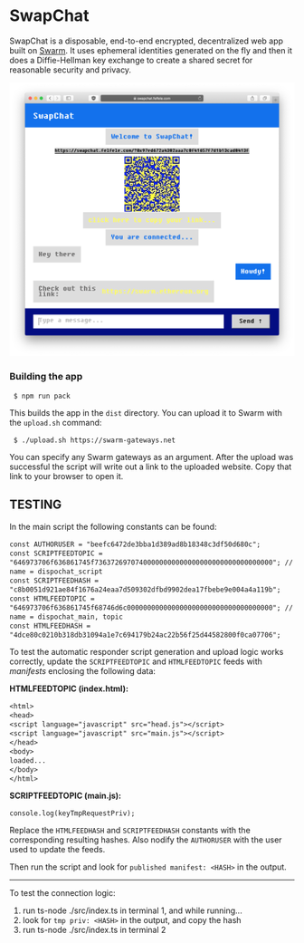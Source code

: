 # SwapChat

SwapChat is a disposable, end-to-end encrypted, decentralized web app built on [Swarm](https://swarm.ethereum.org/). It uses ephemeral identities generated on the fly and then it does a Diffie-Hellman key exchange to create a shared secret for reasonable security and privacy.

[<img src="screenshot.png" width=800>](screenshot.png)

### Building the app
```
 $ npm run pack
```

This builds the app in the `dist` directory. You can upload it to Swarm with the `upload.sh` command:

```
 $ ./upload.sh https://swarm-gateways.net
```
You can specify any Swarm gateways as an argument. After the upload was successful the script will write out a link to the uploaded website. Copy that link to your browser to open it.

## TESTING

In the main script the following constants can be found:

```
const AUTHORUSER = "beefc6472de3bba1d389ad8b18348c3df50d680c";
const SCRIPTFEEDTOPIC = "646973706f636861745f73637269707400000000000000000000000000000000"; // name = dispochat_script
const SCRIPTFEEDHASH = "c8b0051d921ae84f1676a24eaa7d509302dfbd9902dea17fbebe9e004a4a119b";
const HTMLFEEDTOPIC = "646973706f636861745f68746d6c000000000000000000000000000000000000"; // name = dispochat_main, topic
const HTMLFEEDHASH = "4dce80c0210b318db31094a1e7c694179b24ac22b56f25d44582800f0ca07706";
```

To test the automatic responder script generation and upload logic works correctly, update the `SCRIPTFEEDTOPIC` and `HTMLFEEDTOPIC` feeds with _manifests_ enclosing the following data:

**HTMLFEEDTOPIC (index.html):**

```
<html>
<head>
<script language="javascript" src="head.js"></script>
<script language="javascript" src="main.js"></script>
</head>
<body>
loaded...
</body>
</html>
```

**SCRIPTFEEDTOPIC (main.js):**

```
console.log(keyTmpRequestPriv);
```

Replace the `HTMLFEEDHASH` and `SCRIPTFEEDHASH` constants with the corresponding resulting hashes. Also nodify the `AUTHORUSER` with the user used to update the feeds.

Then run the script and look for `published manifest: <HASH>` in the output.

---

To test the connection logic:

1. run ts-node ./src/index.ts in terminal 1, and while running...
1. look for `tmp priv: <HASH>` in the output, and copy the hash
1. run ts-node ./src/index.ts <HASH> in terminal 2
